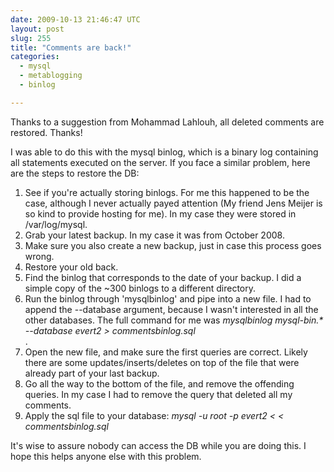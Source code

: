 ```yaml
---
date: 2009-10-13 21:46:47 UTC
layout: post
slug: 255
title: "Comments are back!"
categories:
  - mysql
  - metablogging
  - binlog

---
```

<p>Thanks to a suggestion from Mohammad Lahlouh, all deleted comments are restored. Thanks!</p>

<p>I was able to do this with the mysql binlog, which is a binary log containing all statements executed on the server. If you face a similar problem, here are the steps to restore the DB:</p>

<ol>
  <li>See if you're actually storing binlogs. For me this happened to be the case, although I never actually payed attention (My friend Jens Meijer is so kind to provide hosting for me). In my case they were stored in /var/log/mysql.</li>
  <li>Grab your latest backup. In my case it was from October 2008.</li>
  <li>Make sure you also create a new backup, just in case this process goes wrong.</li>
  <li>Restore your old back.</li>
  <li>Find the binlog that corresponds to the date of your backup. I did a simple copy of the ~300 binlogs to a different directory.</li>
  <li>Run the binlog through 'mysqlbinlog' and pipe into a new file. I had to append the --database argument, because I wasn't interested in all the other databases. The full command for me was <i>mysqlbinlog mysql-bin.* --database evert2 > commentsbinlog.sql</i></li>.
  <li>Open the new file, and make sure the first queries are correct. Likely there are some updates/inserts/deletes on top of the file that were already part of your last backup.</li>
  <li>Go all the way to the bottom of the file, and remove the offending queries. In my case I had to remove the query that deleted all my comments.</li>
  <li>Apply the sql file to your database: <i>mysql -u root -p evert2 < < commentsbinlog.sql</i></li>
</ol>

<p>It's wise to assure nobody can access the DB while you are doing this. I hope this helps anyone else with this problem.</p>